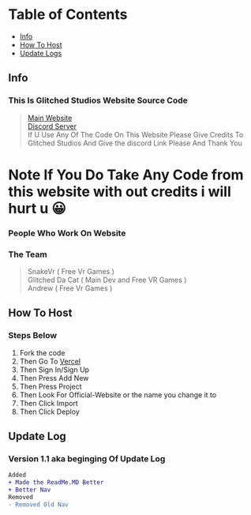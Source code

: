 # Table of Contents

- [Info](#Info)
- [How To Host](#HowTo)
- [Update Logs](#update)
<a id="Info"></a>
## Info
### **This Is Glitched Studios Website Source Code**

> [Main Website](https://glitched-sudios-offical-website.vercel.app/)
> <br>
> [Discord Server](https://discord.com/invite/glitchedstudios)
> <br>
> If U Use Any Of The Code On This Website Please Give Credits To Glitched Studios And Give the discord Link Please And Thank You
# Note If You Do Take Any Code from this website with out credits i will hurt u 😀
### **People Who Work On Website**

### The Team
> SnakeVr ( Free Vr Games )
> <br> 
> Glitched Da Cat ( Main Dev and Free VR Games )
> <br>
> Andrew ( Free Vr Games )


<a id="HowTo"></a>
## How To Host
### Steps Below
1) Fork the code
2) Then Go To [Vercel](https://vercel.app/)
3) Then Sign In/Sign Up
5) Then Press Add New
6) Then Press Project
7) Then Look For Official-Website or the name you change it to
8) Then Click Import
9) Then Click Deploy

<a id="update"></a>
## Update Log
### Version 1.1 aka beginging Of Update Log
```diff
Added
+ Made the ReadMe.MD Better
+ Better Nav
Removed
- Removed Old Nav
```
